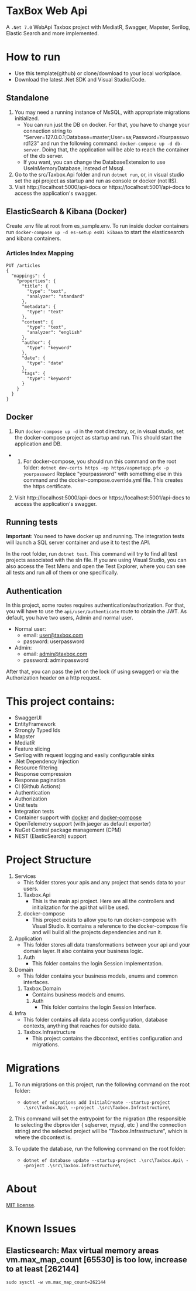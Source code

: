 # TaxBox Web Api

A `.Net 7.0` WebApi Taxbox project with MediatR, Swagger, Mapster, Serilog, Elastic Search and more implemented.

# How to run

- Use this template(github) or clone/download to your local workplace.
- Download the latest .Net SDK and Visual Studio/Code.

## Standalone

1. You may need a running instance of MsSQL, with appropriate migrations initialized.
   - You can run just the DB on docker. For that, you have to change your connection string to "Server=127.0.0.1;Database=master;User=sa;Password=Yourpassword123” and run the following command: `docker-compose up -d db-server`. Doing that, the application will be able to reach the container of the db server.
   - If you want, you can change the DatabaseExtension to use UseInMemoryDatabase, instead of Mssql.
2. Go to the src/Taxbox.Api folder and run `dotnet run`, or, in visual studio set the api project as startup and run as console or docker (not IIS).
3. Visit http://localhost:5000/api-docs or https://localhost:5001/api-docs to access the application's swagger.

## ElasticSearch & Kibana (Docker)

Create .env file at root from es_sample.env.
To run inside docker containers run `docker-compose up -d es-setup es01 kibana` to start the elasticsearch and kibana containers.

### Articles Index Mapping

```
PUT /articles
{
  "mappings": {
    "properties": {
      "title": {
        "type": "text",
        "analyzer": "standard"
      },
      "metadata": {
        "type": "text"
      },
      "content": {
        "type": "text",
        "analyzer": "english"
      },
      "author": {
        "type": "keyword"
      },
      "date": {
        "type": "date"
      },
      "tags": {
        "type": "keyword"
      }
    }
  }
}
```

## Docker

1. Run `docker-compose up -d` in the root directory, or, in visual studio, set the docker-compose project as startup and run. This should start the application and DB.

- 1.  For docker-compose, you should run this command on the root folder: `dotnet dev-certs https -ep https/aspnetapp.pfx -p yourpassword`
      Replace "yourpassword" with something else in this command and the docker-compose.override.yml file.
      This creates the https certificate.

2. Visit http://localhost:5000/api-docs or https://localhost:5001/api-docs to access the application's swagger.

## Running tests

**Important**: You need to have docker up and running. The integration tests will launch a SQL server container and use it to test the API.

In the root folder, run `dotnet test`. This command will try to find all test projects associated with the sln file.
If you are using Visual Studio, you can also access the Test Menu and open the Test Explorer, where you can see all tests and run all of them or one specifically.

## Authentication

In this project, some routes requires authentication/authorization. For that, you will have to use the `api/user/authenticate` route to obtain the JWT.
As default, you have two users, Admin and normal user.

- Normal user:
  - email: user@taxbox.com
  - password: userpassword
- Admin:
  - email: admin@taxbox.com
  - password: adminpassword

After that, you can pass the jwt on the lock (if using swagger) or via the Authorization header on a http request.

# This project contains:

- SwaggerUI
- EntityFramework
- Strongly Typed Ids
- Mapster
- MediatR
- Feature slicing
- Serilog with request logging and easily configurable sinks
- .Net Dependency Injection
- Resource filtering
- Response compression
- Response pagination
- CI (Github Actions)
- Authentication
- Authorization
- Unit tests
- Integration tests
- Container support with [docker](src/Taxbox.Api/dockerfile) and [docker-compose](docker-compose.yml)
- OpenTelemetry support (with jaeger as default exporter)
- NuGet Central package management (CPM)
- NEST (ElasticSearch) support

# Project Structure

1. Services
   - This folder stores your apis and any project that sends data to your users.
   1. Taxbox.Api
      - This is the main api project. Here are all the controllers and initialization for the api that will be used.
   2. docker-compose
      - This project exists to allow you to run docker-compose with Visual Studio. It contains a reference to the docker-compose file and will build all the projects dependencies and run it.
2. Application
   - This folder stores all data transformations between your api and your domain layer. It also contains your business logic.
   1. Auth
      - This folder contains the login Session implementation.
3. Domain
   - This folder contains your business models, enums and common interfaces.
   1. Taxbox.Domain
      - Contains business models and enums.
      1. Auth
         - This folder contains the login Session Interface.
4. Infra
   - This folder contains all data access configuration, database contexts, anything that reaches for outside data.
   1. Taxbox.Infrastructure
      - This project contains the dbcontext, entities configuration and migrations.

# Migrations

1. To run migrations on this project, run the following command on the root folder:

   - `dotnet ef migrations add InitialCreate --startup-project .\src\Taxbox.Api\ --project .\src\Taxbox.Infrastructure\`

2. This command will set the entrypoint for the migration (the responsible to selecting the dbprovider { sqlserver, mysql, etc } and the connection string) and the selected project will be "Taxbox.Infrastructure", which is where the dbcontext is.
3. To update the database, run the following command on the root folder:

   - `dotnet ef database update --startup-project .\src\Taxbox.Api\ --project .\src\Taxbox.Infrastructure\`
# About

[MIT license](LICENSE).

# Known Issues

## Elasticsearch: Max virtual memory areas vm.max_map_count [65530] is too low, increase to at least [262144]

`sudo sysctl -w vm.max_map_count=262144`


